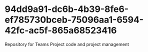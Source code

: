 # 94dd9a91-dc6b-4b39-8fe6-ef785730bceb-75096aa1-6594-42fc-ac5f-865a68523416
Repository for Teams Project code and project management
